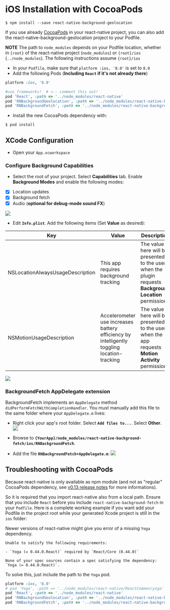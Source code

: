 # iOS Installation with CocoaPods

```shell
$ npm install --save react-native-background-geolocation
```

If you use already [CocoaPods](https://cocoapods.org/) in your react-native
project, you can also add the react-native-background-geolocation project to your Podfile.

**NOTE** The path to `node_modules` depends on your Podfile location, whether in `{root}` of the react-native project (`node_modules`) or `{root}/ios` (`../node_modules`).  The following instructions assume `{root}/ios`

- In your `Podfile`, make sure that `platform :ios, '8.0'` is set to `8.0`
- Add the following Pods (**Including `React` if it's not already there**)

```Ruby
platform :ios, '8.0'

#use_frameworks!  # <-- comment this out!
pod 'React', :path => '../node_modules/react-native'
pod 'RNBackgroundGeolocation', :path => '../node_modules/react-native-background-geolocation'
pod 'RNBackgroundFetch', :path => '../node_modules/react-native-background-fetch'
```

- Install the new CocoaPods dependency with:

```shell
$ pod install
```

## XCode Configuration

- Open your `App.xcworkspace`

### Configure Background Capabilities

- Select the root of your project.  Select **Capabilities** tab.  Enable **Background Modes** and enable the following modes:

- [x] Location updates
- [x] Background fetch
- [x] Audio (**optional for debug-mode sound FX**)

![](https://www.dropbox.com/s/a4xieyd0h38xklu/Screenshot%202016-09-22%2008.12.51.png?dl=1)

- Edit **`Info.plist`**.  Add the following items (Set **Value** as desired):

| Key | Value | Description |
|---|---|---|
| NSLocationAlwaysUsageDescription | This app requires background tracking | The value here will be presented to the user when the plugin requests **Background Location** permission |
| NSMotionUsageDescription | Accelerometer use increases battery efficiency by intelligently toggling location-tracking | The value here will be presented to the user when the app requests **Motion Activity** permission.|

![](https://www.dropbox.com/s/j7udsab7brlj4yk/Screenshot%202016-09-22%2008.33.53.png?dl=1)

### BackgroundFetch AppDelegate extension

BackgroundFetch implements an `AppDelegate` method `didPerformFetchWithCompletionHandler`.  You must manually add this file to the same folder where your `AppDelegate.m` lives:

- Right click your app's root folder.  Select **`Add files to...`**.  Select **Other**.
![](https://www.dropbox.com/s/gpsmz1ul1wyrhrs/Screenshot%202016-09-21%2016.17.35.png?dl=1)

- Browse to **`{YourApp}/node_modules/react-native-background-fetch/ios/RNBackgroundFetch`**.  
- Add the file **`RNBackgroundFetch+AppDelegate.m`**:
![](https://www.dropbox.com/s/uvi6nlx6xrl13fa/Screenshot%202016-09-21%2016.20.42.png?dl=1)

## Troubleshooting with CocoaPods

Because react-native is only available as npm module (and not as "regular"
CocoaPods dependency, see [v0.13 release notes](https://github.com/facebook/react-native/releases/tag/v0.13.0)
for more informations).

So it is required that you import react-native also from a local path.
Ensure that you include `React` before you include `react-native-background-fetch` in
your `Podfile`. Here is a complete working example if you want add your Podfile
in the project root while your generated Xcode project is still in the `ios`
folder:

Newer versions of react-native might give you error of a missing `Yoga` dependency.
```
Unable to satisfy the following requirements:

- `Yoga (= 0.44.0.React)` required by `React/Core (0.44.0)`

None of your spec sources contain a spec satisfying the dependency: `Yoga (= 0.44.0.React)`.
```
To solve this, just include the path to the `Yoga` pod.

```Ruby
platform :ios, '8.0'
# pod 'Yoga', :path => '../node_modules/react-native/ReactCommon/yoga' <-- uncomment to solve Yoga error
pod 'React', :path => '../node_modules/react-native'
pod 'RNBackgroundGeolocation', :path => '../node_modules/react-native-background-geolocation'
pod 'RNBackgroundFetch', :path => '../node_modules/react-native-background-fetch'
```
